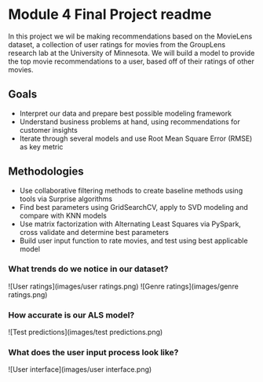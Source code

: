 # Module 4 Final Project readme

In this project we wil be making recommendations based on the MovieLens dataset, a collection of user ratings for movies from the GroupLens research lab at the University of Minnesota. We will build a model to provide the top movie recommendations to a user, based off of their ratings of other movies.

## Goals

* Interpret our data and prepare best possible modeling framework
* Understand business problems at hand, using recommendations for customer insights
* Iterate through several models and use Root Mean Square Error (RMSE) as key metric

## Methodologies

* Use collaborative filtering methods to create baseline methods using tools via Surprise algorithms
* Find best parameters using GridSearchCV, apply to SVD modeling and compare with KNN models
* Use matrix factorization with Alternating Least Squares via PySpark, cross validate and determine best parameters
* Build user input function to rate movies, and test using best applicable model

### What trends do we notice in our dataset?

![User ratings](images/user ratings.png)
![Genre ratings](images/genre ratings.png)

### How accurate is our ALS model?

![Test predictions](images/test predictions.png)

### What does the user input process look like?

![User interface](images/user interface.png)